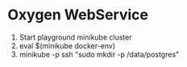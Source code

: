 # Oxygen WebService

1. Start playground minikube cluster
2. eval $(minikube docker-env)
3. minikube -p ssh "sudo mkdir -p /data/postgres"

